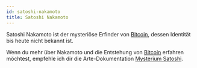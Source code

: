 ```yaml
---
id: satoshi-nakamoto
title: Satoshi Nakamoto
---
```


Satoshi Nakamoto ist der mysteriöse Erfinder von [Bitcoin](../b/bitcoin), dessen Identität bis heute nicht bekannt ist.

Wenn du mehr über Nakamoto und die Entstehung von [Bitcoin](../b/bitcoin) erfahren möchtest, empfehle ich dir die Arte-Dokumentation [Mysterium Satoshi](https://www.arte.tv/de/videos/RC-021581/mysterium-satoshi/).
